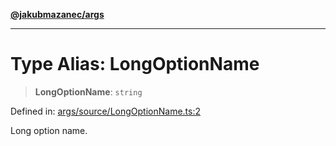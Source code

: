 [**@jakubmazanec/args**](../README.md)

---

# Type Alias: LongOptionName

> **LongOptionName**: `string`

Defined in:
[args/source/LongOptionName.ts:2](https://github.com/jakubmazanec/tools/blob/412167e80a7675933e43d5220a19d05130301e2d/packages/args/source/LongOptionName.ts#L2)

Long option name.
